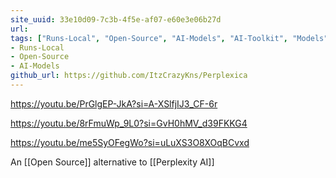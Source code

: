 ```yaml
---
site_uuid: 33e10d09-7c3b-4f5e-af07-e60e3e06b27d
url: 
tags: ["Runs-Local", "Open-Source", "AI-Models", "AI-Toolkit", "Models"]
- Runs-Local
- Open-Source
- AI-Models
github_url: https://github.com/ItzCrazyKns/Perplexica
---
```



https://youtu.be/PrGlgEP-JkA?si=A-XSlfjIJ3_CF-6r

https://youtu.be/8rFmuWp_9L0?si=GvH0hMV_d39FKKG4

https://youtu.be/me5SyOFegWo?si=uLuXS3O8XOqBCvxd




An [[Open Source]] alternative to [[Perplexity AI]]

